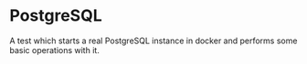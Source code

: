 # PostgreSQL

A test which starts a real PostgreSQL instance in docker and performs some basic
operations with it.

